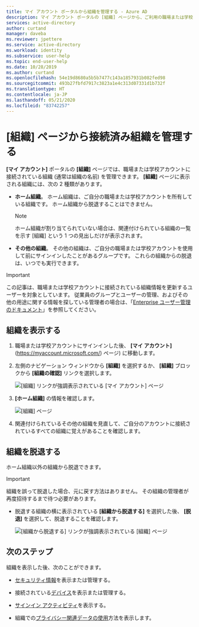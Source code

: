 ```yaml
---
title: マイ アカウント ポータルから組織を管理する - Azure AD
description: マイ アカウント ポータルの [組織] ページから、ご利用の職場または学校アカウントに接続されている組織を表示および脱退する方法。
services: active-directory
author: curtand
manager: daveba
ms.reviewer: jpettere
ms.service: active-directory
ms.workload: identity
ms.subservice: user-help
ms.topic: end-user-help
ms.date: 10/28/2019
ms.author: curtand
ms.openlocfilehash: 54e19d8680a5b5b7477c143a1857931b082fed98
ms.sourcegitcommit: 493b27fbfd7917c3823a1e4c313d07331d1b732f
ms.translationtype: HT
ms.contentlocale: ja-JP
ms.lasthandoff: 05/21/2020
ms.locfileid: "83742257"
---
```

# <a name="manage-your-connected-organizations-from-the-organizations-page"></a>[組織] ページから接続済み組織を管理する

**[マイ アカウント]** ポータルの **[組織]** ページでは、職場または学校アカウントに接続されている組織 (通常は組織の名前) を管理できます。 **[組織]** ページに表示される組織には、次の 2 種類があります。

- **ホーム組織**。 ホーム組織は、ご自分の職場または学校アカウントを所有している組織です。 ホーム組織から脱退することはできません。

    >[!NOTE]
    > ホーム組織が割り当てられていない場合は、関連付けられている組織の一覧を示す [組織] という 1 つの見出しだけが表示されます。

- **その他の組織**。 その他の組織は、ご自分の職場または学校アカウントを使用して前にサインインしたことがあるグループです。 これらの組織からの脱退は、いつでも実行できます。

>[!Important]
>この記事は、職場または学校アカウントに接続されている組織情報を更新するユーザーを対象としています。 従業員のグループとユーザーの管理、およびその他の用途に関する情報を探している管理者の場合は、「[Enterprise ユーザー管理のドキュメント](https://docs.microsoft.com/azure/active-directory/users-groups-roles/index)」を参照してください。

## <a name="view-your-organizations"></a>組織を表示する

1. 職場または学校アカウントにサインインした後、 **[マイ アカウント]** (https://myaccount.microsoft.com/) ページ) に移動します。

2. 左側のナビゲーション ウィンドウから **[組織]** を選択するか、 **[組織]** ブロックから **[組織の確認]** リンクを選択します。

    ![[組織] リンクが強調表示されている [マイ アカウント] ページ](media/my-account-portal/my-account-portal-organizations.png)

3. **[ホーム組織]** の情報を確認します。

    ![[組織] ページ](media/my-account-portal/my-account-portal-organization-page.png)

4. 関連付けられているその他の組織を見直して、ご自分のアカウントに接続されているすべての組織に覚えがあることを確認します。

## <a name="leave-an-organization"></a>組織を脱退する

ホーム組織以外の組織から脱退できます。

>[!Important]
>組織を誤って脱退した場合、元に戻す方法はありません。 その組織の管理者が再度招待するまで待つ必要があります。

- 脱退する組織の横に表示されている **[組織から脱退する]** を選択した後、 **[脱退]** を選択して、脱退することを確認します。

    ![[組織から脱退する] リンクが強調表示されている [組織] ページ](media/my-account-portal/my-account-portal-organizations-leave.png)

## <a name="next-steps"></a>次のステップ

組織を表示した後、次のことができます。

- [セキュリティ情報](user-help-security-info-overview.md)を表示または管理する。

- 接続されている[デバイス](my-account-portal-devices-page.md)を表示または管理する。

- [サインイン アクティビティ](my-account-portal-sign-ins-page.md)を表示する。

- 組織での[プライバシー関連データの使用](my-account-portal-privacy-page.md)方法を表示します。
